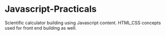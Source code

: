 # Javascript-Practicals
Scientific calculator building using Javascript content. HTML,CSS concepts used for front end building as well.

